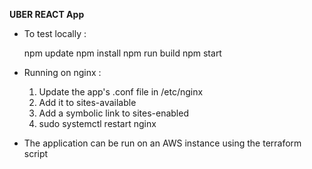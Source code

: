 **UBER REACT App**
- To test locally :
  

    npm update
    npm install
    npm run build
    npm start
	
- Running on nginx :
    1. Update the app's .conf file in /etc/nginx 
	2. Add it to sites-available
	3. Add a symbolic link to sites-enabled
	4. sudo systemctl restart nginx
	
-  The application can be run on an AWS instance using the terraform script
